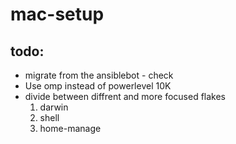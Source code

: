 # mac-setup

## todo:

* migrate from the ansiblebot - check
* Use omp instead of powerlevel 10K
* divide between diffrent and more focused flakes
  1. darwin
  2. shell
  3. home-manage
